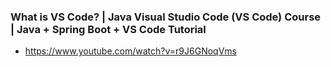 ### What is VS Code? | Java Visual Studio Code (VS Code) Course | Java + Spring Boot + VS Code Tutorial
- https://www.youtube.com/watch?v=r9J6GNoqVms
